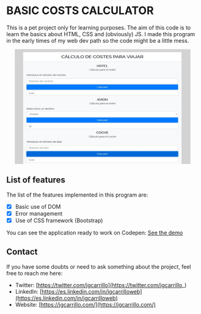 # BASIC COSTS CALCULATOR

This is a pet project only for learning purposes. The aim of this code is to learn the basics about HTML, CSS and (obviously) JS. I made this program in the early times of my web dev path so the code might be a little mess.

<p align="center" width="300">
    <img align="center" width="460" height="300" src="https://github.com/jgcarrillo/trip-cost-calculator/blob/main/css/img/demo.JPG" />
</p>

## List of features

The list of the features implemented in this program are:

- [x] Basic use of DOM
- [x] Error management
- [x] Use of CSS framework (Bootstrap)

You can see the application ready to work on Codepen: [See the demo](https://codepen.io/jgcarrillo/pen/YzPdVBR)

## Contact

If you have some doubts or need to ask something about the project, feel free to reach me here:

- Twitter: [https://twitter.com/jgcarrillo](https://twitter.com/jgcarrillo_)
- LinkedIn: [https://es.linkedin.com/in/jgcarrilloweb](https://es.linkedin.com/in/jgcarrilloweb)
- Website: [https://jgcarrillo.com/](https://jgcarrillo.com/)
